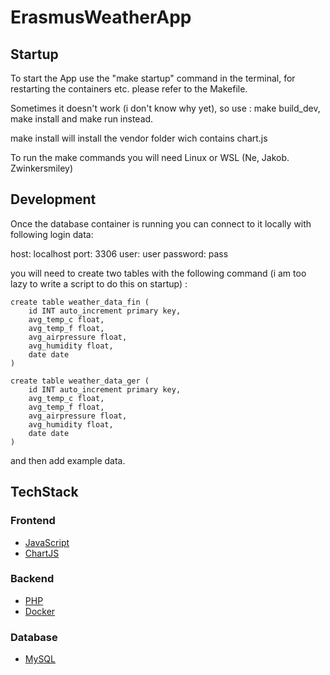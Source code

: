 # ErasmusWeatherApp


## Startup 

To start the App use the "make startup" command in the terminal,
for restarting the containers etc. please refer to the Makefile.

Sometimes it doesn't work (i don't know why yet), so use : make build_dev, make install and make run  instead. 

make install will install the vendor folder wich contains chart.js

To run the make commands you will need Linux or WSL (Ne, Jakob. Zwinkersmiley) 

## Development

Once the database container is running you can connect to it locally with following login data: 

host: localhost
port: 3306
user: user 
password: pass 

you will need to create two tables with the following command (i am too lazy to write a script to do this on startup) : 
```
create table weather_data_fin (
    id INT auto_increment primary key,
    avg_temp_c float,
    avg_temp_f float,
    avg_airpressure float,
    avg_humidity float,
    date date
) 
```
```
create table weather_data_ger (
    id INT auto_increment primary key,
    avg_temp_c float,
    avg_temp_f float,
    avg_airpressure float,
    avg_humidity float,
    date date
) 
```

and then add example data.

## TechStack 

### Frontend 
- [JavaScript](https://developer.mozilla.org/en-US/docs/Web/JavaScript)
- [ChartJS](https://www.chartjs.org/docs/latest/)

### Backend 
- [PHP](https://www.php.net/docs.php)
- [Docker](https://docs.docker.com/)

### Database 
- [MySQL](https://dev.mysql.com/doc/)



